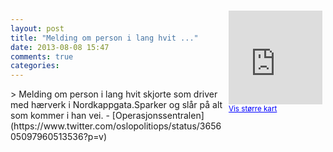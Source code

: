```yaml
---
layout: post
title: "Melding om person i lang hvit ..."
date: 2013-08-08 15:47
comments: true
categories: 
---
```

<div style="float:right; margin:5px; position:relative;top:-130px;"><iframe width="150" height="150" frameborder="0" scrolling="no" marginheight="0" marginwidth="0" src="http://maps.google.com/maps?q=Nordkappgata,+Oslo&hl=no&t=m&z=14&output=embed&iwloc=&"></iframe><br/><small><a href="http://maps.google.com/maps?q=Nordkappgata,+Oslo&hl=no&t=m&z=14&source=embed&iwloc=A" style="color:#0000FF;text-align:left" target="_new">Vis st&oslash;rre kart</a></small></div>
> Melding om person i lang hvit skjorte som driver med hærverk i Nordkappgata.Sparker og slår på alt som kommer i han vei.
- [Operasjonssentralen](https://www.twitter.com/oslopolitiops/status/365605097960513536?p=v)
